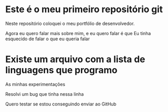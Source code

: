 # Este é o meu primeiro repositório git

Neste repositório coloquei o meu portfólio de desenvolvedor.

Agora eu quero falar mais sobre mim, e eu quero falar é que
Eu tinha esquecido de falar o que eu queria falar

# Existe um arquivo com a lista de linguagens que programo

As minhas experimentações

Resolvi um bug que tinha nessa linha

Quero testar se estou conseguindo enviar ao GitHub
